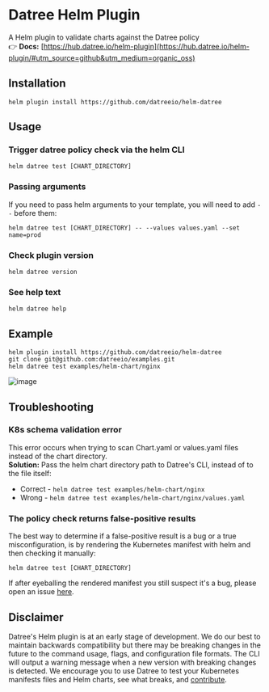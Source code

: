 # Datree Helm Plugin

A Helm plugin to validate charts against the Datree policy  
👉 **Docs:** [https://hub.datree.io/helm-plugin](https://hub.datree.io/helm-plugin/#utm_source=github&utm_medium=organic_oss)

## Installation
```
helm plugin install https://github.com/datreeio/helm-datree
```

## Usage

### Trigger datree policy check via the helm CLI
```
helm datree test [CHART_DIRECTORY]
```

### Passing arguments
If you need to pass helm arguments to your template, you will need to add `--` before them:
```
helm datree test [CHART_DIRECTORY] -- --values values.yaml --set name=prod
```

### Check plugin version
```
helm datree version
```

### See help text
```
helm datree help
```

## Example

```
helm plugin install https://github.com/datreeio/helm-datree
git clone git@github.com:datreeio/examples.git
helm datree test examples/helm-chart/nginx
```

![image](https://user-images.githubusercontent.com/19731161/131975552-b66a84f8-5aa9-4d70-a08e-aae97aa76116.png)


## Troubleshooting
### K8s schema validation error
This error occurs when trying to scan Chart.yaml or values.yaml files instead of the chart directory.  
**Solution:** Pass the helm chart directory path to Datree's CLI, instead of to the file itself:  
* Correct - `helm datree test examples/helm-chart/nginx`
* Wrong - `helm datree test examples/helm-chart/nginx/values.yaml`

### The policy check returns false-positive results
The best way to determine if a false-positive result is a bug or a true misconfiguration, is by rendering the Kubernetes manifest with helm and then checking it manually:
```
helm datree test [CHART_DIRECTORY]
```
If after eyeballing the rendered manifest you still suspect it's a bug, please open an issue [here](https://github.com/datreeio/datree/issues/new?assignees=&labels=bug&template=bug_report.md&title=). 

## Disclaimer

Datree's Helm plugin is at an early stage of development. We do our best to maintain backwards compatibility but there may be breaking changes in
the future to the command usage, flags, and configuration file formats. The CLI will output a warning message when a new version with breaking changes is detected.
We encourage you to use Datree to test your Kubernetes manifests files and Helm charts, see what
breaks, and [contribute](./CONTRIBUTING.md).
